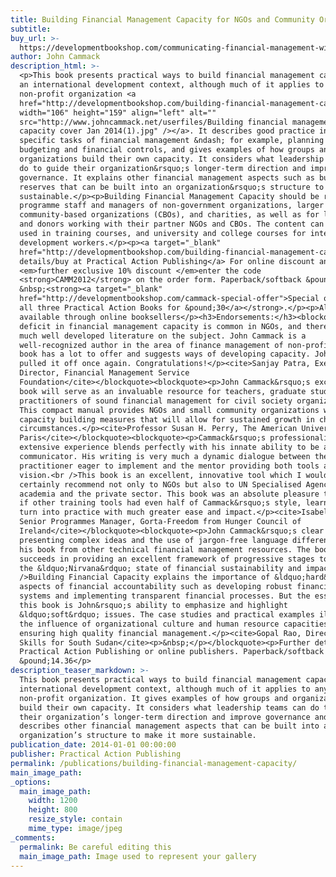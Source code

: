 ```yaml
---
title: Building Financial Management Capacity for NGOs and Community Organizations
subtitle:
buy_url: >-
  https://developmentbookshop.com/communicating-financial-management-with-non-finance-people-pb
author: John Cammack
description_html: >-
  <p>This book presents practical ways to build financial management capacity in
  an international development context, although much of it applies to any
  non-profit organization <a
  href="http://developmentbookshop.com/building-financial-management-capacity-for-ngos-and-community-organizations"><img
  width="106" height="159" align="left" alt=""
  src="http://www.johncammack.net/userfiles/Building financial management
  capacity cover Jan 2014(1).jpg" /></a>. It describes good practice in the
  specific tasks of financial management &ndash; for example, planning and
  budgeting and financial controls, and gives examples of how groups and
  organizations build their own capacity. It considers what leadership teams can
  do to guide their organization&rsquo;s longer-term direction and improve
  governance. It explains other financial management aspects such as building
  reserves that can be built into an organization&rsquo;s structure to make it
  sustainable.</p><p>Building Financial Management Capacity should be read by
  programme staff and managers of non-government organizations, larger
  community-based organizations (CBOs), and charities, as well as for large NGOs
  and donors working with their partner NGOs and CBOs. The content can also be
  used in training courses, and university and college courses for international
  development workers.</p><p><a target="_blank"
  href="http://developmentbookshop.com/building-financial-management-capacity-for-ngos-and-community-organizations">Further
  details/buy at Practical Action Publishing</a> For online discount and a
  <em>further exclusive 10% discount </em>enter the code
  <strong>CAMM2012</strong> on the order form. Paperback/softback &pound;14.36.
  &nbsp;<strong><a target="_blank"
  href="http://developmentbookshop.com/cammack-special-offer">Special offer: buy
  all three Practical Action Books for &pound;30</a></strong>.</p><p>Also
  available through online booksellers</p><h3>Endorsements:</h3><blockquote><p>A
  deficit in financial management capacity is common in NGOs, and there is not
  much well developed literature on the subject. John Cammack is a
  well-recognized author in the area of finance management of non-profits. This
  book has a lot to offer and suggests ways of developing capacity. John has
  pulled it off once again. Congratulations!</p><cite>Sanjay Patra, Executive
  Director, Financial Management Service
  Foundation</cite></blockquote><blockquote><p>John Cammack&rsquo;s excellent
  book will serve as an invaluable resource for teachers, graduate students and
  practitioners of sound financial management for civil society organizations.
  This compact manual provides NGOs and small community organizations with
  capacity building measures that will allow for sustained growth in challenging
  circumstances.</p><cite>Professor Susan H. Perry, The American University of
  Paris</cite></blockquote><blockquote><p>Cammack&rsquo;s professionalism and
  extensive experience blends perfectly with his innate ability to be a powerful
  communicator. His writing is very much a dynamic dialogue between the
  practitioner eager to implement and the mentor providing both tools and
  vision.<br />This book is an excellent, innovative tool which I would
  certainly recommend not only to NGOs but also to UN Specialised Agencies,
  academia and the private sector. This book was an absolute pleasure to read;
  if other training tools had even half of Cammack&rsquo;s style, learning would
  turn into practice with much greater ease and impact.</p><cite>Isabella Rae,
  Senior Programmes Manager, Gorta-Freedom from Hunger Council of
  Ireland</cite></blockquote><blockquote><p>John Cammack&rsquo;s clear style of
  presenting complex ideas and the use of jargon-free language differentiates
  his book from other technical financial management resources. The book
  succeeds in providing an excellent framework of progressive stages to attain
  the &ldquo;Nirvana&rdquo; state of financial sustainability and impact.<br
  />Building Financial Capacity explains the importance of &ldquo;hard&rdquo;
  aspects of financial accountability such as developing robust financial
  systems and implementing transparent financial processes. But the essence of
  this book is John&rsquo;s ability to emphasize and highlight
  &ldquo;soft&rdquo; issues. The case studies and practical examples illustrate
  the influence of organizational culture and human resource capacities on
  ensuring high quality financial management.</p><cite>Gopal Rao, Director,
  Skills for South Sudan</cite><p>&nbsp;</p></blockquote><p>Further details at
  Practical Action Publishing or online publishers. Paperback/softback
  &pound;14.36</p>
description_teaser_markdown: >-
  This book presents practical ways to build financial management capacity in an
  international development context, although much of it applies to any
  non-profit organization. It gives examples of how groups and organizations
  build their own capacity. It considers what leadership teams can do to guide
  their organization’s longer-term direction and improve governance and it
  describes other financial management aspects that can be built into an
  organization’s structure to make it more sustainable.
publication_date: 2014-01-01 00:00:00
publisher: Practical Action Publishing
permalink: /publications/building-financial-management-capacity/
main_image_path:
_options:
  main_image_path:
    width: 1200
    height: 800
    resize_style: contain
    mime_type: image/jpeg
_comments:
  permalink: Be careful editing this
  main_image_path: Image used to represent your gallery
---
```


